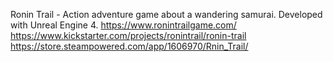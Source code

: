Ronin Trail - Action adventure game about a wandering samurai. Developed with Unreal Engine 4.
https://www.ronintrailgame.com/
https://www.kickstarter.com/projects/ronintrail/ronin-trail
https://store.steampowered.com/app/1606970/Rnin_Trail/
